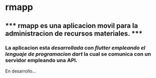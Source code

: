 # rmapp
## *** rmapp es una aplicacion movil para la administracion de recursos materiales. ***

### La aplicacion esta ***desarrollada con flutter empleando el lenguaje de programacion dart*** la cual se comunica con un servidor empleando una API.

En desarrollo...


